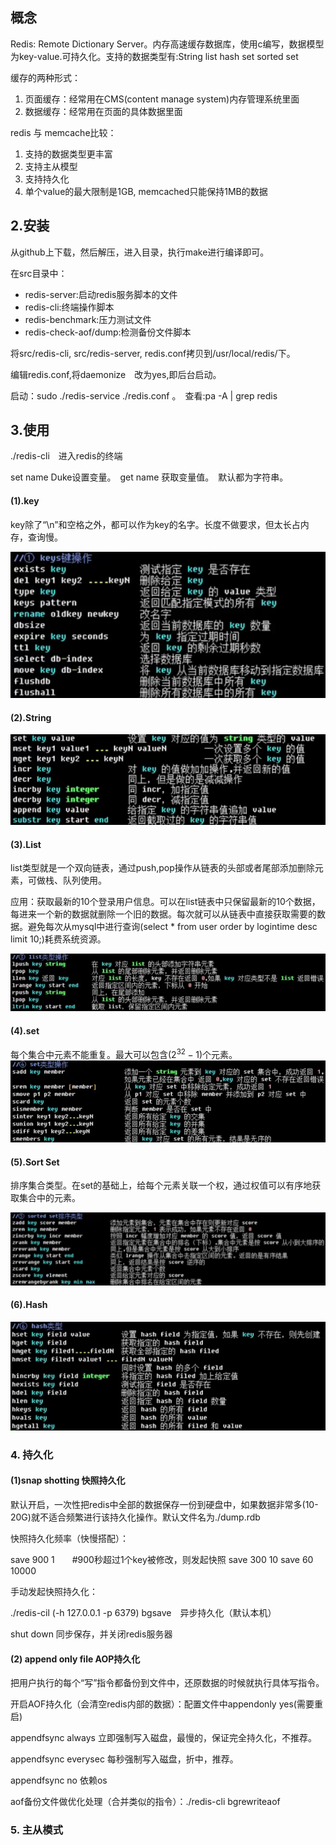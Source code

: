 ## 概念

Redis: Remote Dictionary Server。内存高速缓存数据库，使用c编写，数据模型为key-value.可持久化。支持的数据类型有:String list hash set sorted set

缓存的两种形式：

1. 页面缓存：经常用在CMS(content manage system)内存管理系统里面
2. 数据缓存：经常用在页面的具体数据里面



redis 与 memcache比较：

1. 支持的数据类型更丰富
2. 支持主从模型
3. 支持持久化
4. 单个value的最大限制是1GB, memcached只能保持1MB的数据



## 2.安装

从github上下载，然后解压，进入目录，执行make进行编译即可。

在src目录中：　

- redis-server:启动redis服务脚本的文件
- redis-cli:终端操作脚本
- redis-benchmark:压力测试文件
- redis-check-aof/dump:检测备份文件脚本

将src/redis-cli, src/redis-server, redis.conf拷贝到/usr/local/redis/下。

编辑redis.conf,将daemonize　改为yes,即后台启动。

启动：sudo ./redis-service ./redis.conf 。　查看:pa -A | grep redis



## 3.使用

./redis-cli　进入redis的终端

set name Duke设置变量。　get name 获取变量值。　默认都为字符串。



#### (1).key

key除了“\n”和空格之外，都可以作为key的名字。长度不做要求，但太长占内存，查询慢。

![election_36](assets/Selection_361.png)

#### (2).String

![election_36](assets/Selection_360.png)

#### (3).List

list类型就是一个双向链表，通过push,pop操作从链表的头部或者尾部添加删除元素，可做栈、队列使用。

应用：获取最新的10个登录用户信息。可以在list链表中只保留最新的10个数据，每进来一个新的数据就删除一个旧的数据。每次就可以从链表中直接获取需要的数据。避免每次从mysql中进行查询(select * from user order by logintime desc limit 10;)耗费系统资源。

![election_36](assets/Selection_362.png)

#### (4).set

每个集合中元素不能重复。最大可以包含($2^{32}-1$)个元素。![election_36](assets/Selection_363.png)

#### (5).Sort Set

排序集合类型。在set的基础上，给每个元素关联一个权，通过权值可以有序地获取集合中的元素。　　

![election_36](assets/Selection_364.png)

#### (6).Hash

![election_36](assets/Selection_365.png)

### 4. 持久化

#### (1)snap shotting 快照持久化

默认开启，一次性把redis中全部的数据保存一份到硬盘中，如果数据非常多(10-20G)就不适合频繁进行该持久化操作。默认文件名为./dump.rdb

快照持久化频率（快慢搭配）：

save 900 1　　#900秒超过1个key被修改，则发起快照
save 300 10
save 60 10000

手动发起快照持久化：

./redis-cil (-h 127.0.0.1 -p 6379) bgsave　异步持久化（默认本机）

shut down 同步保存，并关闭redis服务器

#### (2) append only file AOP持久化

把用户执行的每个“写”指令都备份到文件中，还原数据的时候就执行具体写指令。

开启AOF持久化（会清空redis内部的数据）：配置文件中appendonly yes(需要重启)

appendfsync always 立即强制写入磁盘，最慢的，保证完全持久化，不推荐。

appendfsync everysec 每秒强制写入磁盘，折中，推荐。　

appendfsync no 依赖os

aof备份文件做优化处理（合并类似的指令）：./redis-cli bgrewriteaof 



### 5. 主从模式

